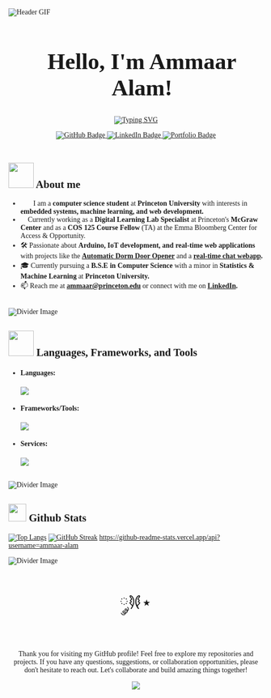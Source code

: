 <!--Ammaar Alam's Profile Page-->

<div style="font-family:Garamond">
   <!-- Header text -->
   <img src="https://your-image-link.com" alt="Header GIF">
   <div id="user-content-toc">
   <ul align="center">
         <h1 align="center" style="font-size: 45px"><b>Hello, I'm Ammaar Alam! </b>
   </ul>
   </div>

   <!-- Typing svg -->
   <p align="center">
      <a href="https://git.io/typing-svg"><img src="https://readme-typing-svg.demolab.com?font=Fira+Code&size=38&pause=700&duration=3000&center=true&vCenter=true&width=620&height=60&lines=Software+Developer;Princeton+University+'27;BSE+– Computer Science;" alt="Typing SVG" /></a>
   </p>

   <!-- Badges  -->
   <div id="badges" align="center">
      <a href="https://github.com/Ammaar-Alam">
      <img src="https://img.shields.io/badge/GitHub-100000?style=for-the-badge&logo=github&logoColor=white" alt="GitHub Badge"/>
   </a>
   <a href="https://www.linkedin.com/in/ammaar-alam/">
      <img src="https://img.shields.io/badge/LinkedIn-blue?style=for-the-badge&logo=linkedin&logoColor=white" alt="LinkedIn Badge"/>
   </a>
   <a href="https://linktr.ee/a_alam">
      <img src="https://img.shields.io/badge/Portfolio-black?style=for-the-badge&logo=About.me&logoColor=white" alt="Portfolio Badge"/>
   </a>
   </div>

   <br>

   <!-- General Information -->
   ## <picture><img src="https://your-about-me-gif-link.com" width = 50px></picture> **About me**
   - 👨‍💻 I am a **computer science student** at **Princeton University** with interests in **embedded systems, machine learning, and web development.**
   - 🌱 Currently working as a **Digital Learning Lab Specialist** at Princeton's **McGraw Center** and as a **COS 125 Course Fellow** (TA) at the Emma Bloomberg Center for Access & Opportunity.
   - 🛠️ Passionate about **Arduino, IoT development, and real-time web applications** with projects like the **[Automatic Dorm Door Opener](https://github.com/Ammaar-Alam/doorUnlocker)** and a **[real-time chat webapp](https://github.com/Ammaar-Alam/java-ChatApp).**
   - 🎓 Currently pursuing a **B.S.E in Computer Science** with a minor in **Statistics & Machine Learning** at **Princeton University.**
   - 📫 Reach me at **ammaar@princeton.edu** or connect with me on **[LinkedIn](https://linkedin.com/in/ammaar-alam).**

   <br>

   <img src="https://your-divider-image-link.com" alt="Divider Image">

   <!-- Languages/Frameworks/Tools -->
   ## <img src="https://your-language-tools-gif-link.com" width ="50"><b> Languages, Frameworks, and Tools</b>
   <div>
   
   <p align="center">

   - <h4> Languages: </h4>
      <p align="left">
         <a href="https://skillicons.dev">
         <img src="https://skillicons.dev/icons?i=py,cpp,java,js,ts,html,css,c,r&perline=10" />
         </a>
      </p>
   - <h4> Frameworks/Tools: </h4>
      <p align="left">
         <a href="https://skillicons.dev">
         <img src="https://skillicons.dev/icons?i=arduino,react,nodejs,express,flask,docker&perline=8" />
         </a>
      </p>
   - <h4> Services: </h4>
      <p align="left" >
         <a href="https://skillicons.dev">
            <img src="https://skillicons.dev/icons?i=aws,docker,heroku,postgres,mongodb,mysql,sqlite,git,vscode&perline=14" />
         </a>
      </p>
      
   <br>

   <img src="https://your-divider-image-link.com" alt="Divider Image">

   <!-- GitHub Stats -->
   ## <img src="https://your-github-stats-gif-link.com" width="35"><b> Github Stats </b>
   [![Top Langs](https://github-readme-stats.vercel.app/api/top-langs/?username=Ammaar-Alam&theme=dark&background=000000)](https://github.com/anuraghazra/github-readme-stats)
   [![GitHub Streak](http://github-readme-streak-stats.herokuapp.com?user=Ammaar-Alam&theme=dark&background=000000)](https://git.io/streak-stats)
   https://github-readme-stats.vercel.app/api?username=ammaar-alam

   <img src="https://your-divider-image-link.com" alt="Divider Image">

   <!--end message -->

   <div align="center">
   <p style="font-size: 35px">
   𐦍༘⋆
   </p>
   <p>
   Thank you for visiting my GitHub profile! Feel free to explore my repositories and projects. If you have any questions, suggestions, or collaboration opportunities, please don't hesitate to reach out. Let's collaborate and build amazing things together! 
   </p>
   
   [![](https://visitcount.itsvg.in/api?id=Ammaar-Alam&label=Profile%20Views&color=6&icon=0&pretty=true)](https://visitcount.itsvg.in)


   </div>
</div>
